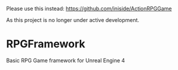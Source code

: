 Please use this instead:
https://github.com/iniside/ActionRPGGame

As this project is no longer under active development.


RPGFramework
============

Basic RPG Game framework for Unreal Engine 4

